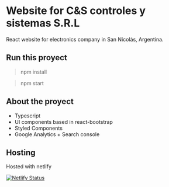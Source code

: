 # Website for C&S controles y sistemas S.R.L
React website for electronics company in San Nicolás, Argentina.

## Run this proyect
> npm install

> npm start

## About the proyect

- Typescript
- UI components based in react-bootstrap
- Styled Components
- Google Analytics + Search console

## Hosting
Hosted with netlify

[![Netlify Status](https://api.netlify.com/api/v1/badges/60f4d398-15e8-4fe3-b071-a72caad221f8/deploy-status)](https://app.netlify.com/sites/stoic-morse-cb2407/deploys)
